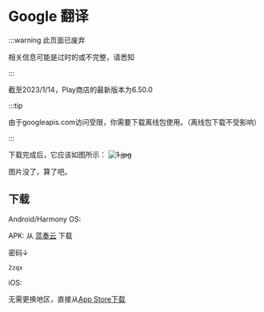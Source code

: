 # Google 翻译

:::warning 此页面已废弃

相关信息可能是过时的或不完整，请悉知

:::


截至2023/1/14，Play商店的最新版本为6.50.0

:::tip

由于googleapis.com访问受限，你需要下载离线包使用。（离线包下载不受影响）

:::

下载完成后，它应该如图所示：
~~![1.jpg](https://picdl.sunbangyan.cn/2023/01/14/ha96l3.jpeg)~~

图片没了，算了吧。

## 下载

Android/Harmony OS:

APK: 从 [蓝奏云](https://wwsk.lanzouy.com/i4FvR0k01zna) 下载

密码↓

```
2zqx
```

iOS:

无需更换地区，直接从[App Store下载](https://apps.apple.com/cn/app/google-%E7%BF%BB%E8%AF%91/id414706506)
